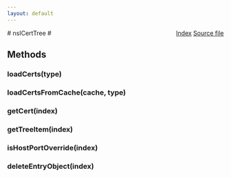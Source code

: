 ```yaml
---
layout: default
---
```

<div class='links' style='float:right'><a href="../index.html">Index</a>
<a href="http://dxr.mozilla.org/mozilla-central/source/security/manager/ssl/public/nsICertTree.idl">Source file</a>
</div>
# nsICertTree #

## Methods ##

### loadCerts(type) ###

### loadCertsFromCache(cache, type) ###

### getCert(index) ###

### getTreeItem(index) ###

### isHostPortOverride(index) ###

### deleteEntryObject(index) ###
